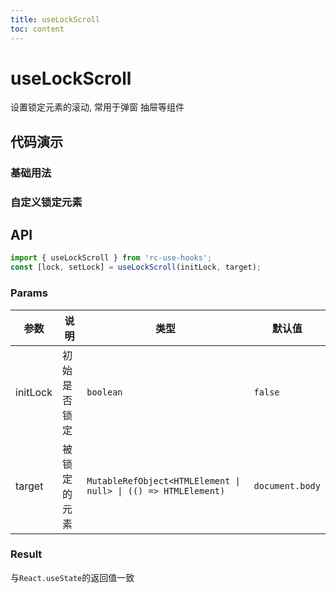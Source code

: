```yaml
---
title: useLockScroll
toc: content
---
```


# useLockScroll

设置锁定元素的滚动, 常用于弹窗 抽屉等组件

## 代码演示

### 基础用法

<code src="./demos/Demo1.tsx" ></code>

### 自定义锁定元素

<code src="./demos/Demo2.tsx" ></code>

## API

```ts
import { useLockScroll } from 'rc-use-hooks';
const [lock, setLock] = useLockScroll(initLock, target);
```

### Params

| 参数     | 说明         | 类型                                                           | 默认值          |
| -------- | ------------ | -------------------------------------------------------------- | --------------- |
| initLock | 初始是否锁定 | `boolean`                                                      | `false`         |
| target   | 被锁定的元素 | `MutableRefObject<HTMLElement \| null> \| (() => HTMLElement)` | `document.body` |

### Result

与`React.useState`的返回值一致
